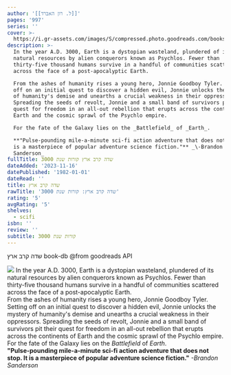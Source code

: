 ```yaml
---
author: '[[ל. רון האברד]]'
pages: '997'
series: ''
cover: >-
  https://i.gr-assets.com/images/S/compressed.photo.goodreads.com/books/1621267267l/58078376._SY475_.jpg
description: >-
  In the year A.D. 3000, Earth is a dystopian wasteland, plundered of its
  natural resources by alien conquerors known as Psychlos. Fewer than
  thirty-five thousand humans survive in a handful of communities scattered
  across the face of a post-apocalyptic Earth.  

  From the ashes of humanity rises a young hero, Jonnie Goodboy Tyler. Setting
  off on an initial quest to discover a hidden evil, Jonnie unlocks the mystery
  of humanity's demise and unearths a crucial weakness in their oppressors.
  Spreading the seeds of revolt, Jonnie and a small band of survivors pit their
  quest for freedom in an all-out rebellion that erupts across the continents of
  Earth and the cosmic sprawl of the Psychlo empire.  

  For the fate of the Galaxy lies on the _Battlefield_ of _Earth_.  

  **"Pulse-pounding mile-a-minute sci-fi action adventure that does not stop. It
  is a masterpiece of popular adventure science fiction."** _\-Brandon
  Sanderson_
fullTitle: שדה קרב ארץ קורות שנת 3000
dateAdded: '2023-11-16'
datePublished: '1982-01-01'
dateRead: ''
title: שדה קרב ארץ
rawTitle: 'שדה קרב ארץ: קורות שנת 3000'
rating: '5'
avgRating: '5'
shelves:
  - scifi
isbn: ''
review: ''
subtitle: קורות שנת 3000
---
```

שדה קרב ארץ book-db 
@from goodreads API

![](https:&#x2F;&#x2F;i.gr-assets.com&#x2F;images&#x2F;S&#x2F;compressed.photo.goodreads.com&#x2F;books&#x2F;1621267267l&#x2F;58078376._SY475_.jpg)
In the year A.D. 3000, Earth is a dystopian wasteland, plundered of its natural resources by alien conquerors known as Psychlos. Fewer than thirty-five thousand humans survive in a handful of communities scattered across the face of a post-apocalyptic Earth.  
From the ashes of humanity rises a young hero, Jonnie Goodboy Tyler. Setting off on an initial quest to discover a hidden evil, Jonnie unlocks the mystery of humanity&#39;s demise and unearths a crucial weakness in their oppressors. Spreading the seeds of revolt, Jonnie and a small band of survivors pit their quest for freedom in an all-out rebellion that erupts across the continents of Earth and the cosmic sprawl of the Psychlo empire.  
For the fate of the Galaxy lies on the _Battlefield_ of _Earth_.  
**&quot;Pulse-pounding mile-a-minute sci-fi action adventure that does not stop. It is a masterpiece of popular adventure science fiction.&quot;** _\-Brandon Sanderson_